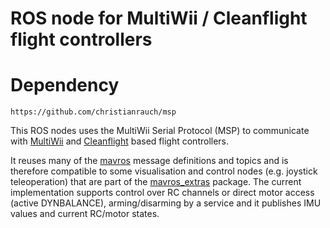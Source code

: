 # ROS node for MultiWii / Cleanflight flight controllers

# Dependency
```
https://github.com/christianrauch/msp
```

This ROS nodes uses the MultiWii Serial Protocol (MSP) to communicate with [MultiWii](http://www.multiwii.com/wiki/index.php?title=Main_Page) and [Cleanflight](http://cleanflight.com/) based flight controllers.

It reuses many of the [mavros](http://wiki.ros.org/mavros) message definitions and topics and is therefore compatible to some visualisation and control nodes (e.g. joystick teleoperation) that are part of the [mavros_extras](http://wiki.ros.org/mavros_extras) package.
The current implementation supports control over RC channels or direct motor access (active DYNBALANCE), arming/disarming by a service and it publishes IMU values and current RC/motor states.
